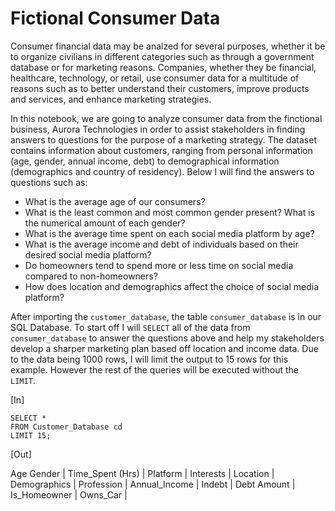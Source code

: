 # Fictional Consumer Data
Consumer financial data may be analzed for several purposes, whether it be to organize civilians in different categories such as through a government database or for marketing reasons. Companies, whether they be financial, healthcare, technology, or retail, use consumer data for a multitude of reasons such as to better understand their customers, improve products and services, and enhance marketing strategies. 

In this notebook, we are going to analyze consumer data from the finctional business, Aurora Technologies in order to assist stakeholders in finding answers to questions for the purpose of a marketing strategy. The dataset contains information about customers, ranging from personal information (age, gender, annual income, debt) to demographical information (demographics and country of residency). Below I will find the answers to questions such as:

- What is the average age of our consumers? 
- What is the least common and most common gender present? What is the numerical amount of each gender? 
- What is the average time spent on each social media platform by age? 
- What is the average income and debt of individuals based on their desired social media platform?
- Do homeowners tend to spend more or less time on social media compared to non-homeowners?
- How does location and demographics affect the choice of social media platform?

After importing the ```customer_database```, the table ```consumer_database``` is in our SQL Database. To start off I will ``` SELECT ``` all of the data from ```consumer_database``` to answer the questions above and help my stakeholders develop a sharper marketing plan based off location and income data. Due to the data being 1000 rows, I will limit the output to 15 rows for this example. However the rest of the queries will be executed without the ```LIMIT```.

[In]

```
SELECT *
FROM Customer_Database cd
LIMIT 15;
```
[Out]

Age	Gender | Time_Spent (Hrs)	| Platform | Interests | Location |	Demographics | Profession |	Annual_Income |	Indebt |	Debt Amount	| Is_Homeowner |	Owns_Car |


